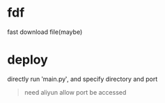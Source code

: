 # fdf
fast download file(maybe)

# deploy
directly run ‵main.py‵, and specify directory and port

> need aliyun allow port be accessed


